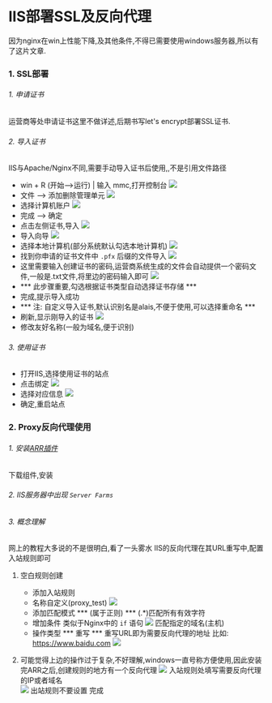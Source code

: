 # IIS部署SSL及反向代理

因为nginx在win上性能下降,及其他条件,不得已需要使用windows服务器,所以有了这片文章.

### 1. SSL部署

###### 1. 申请证书

运营商等处申请证书这里不做详述,后期书写let's encrypt部署SSL证书.
 
###### 2. 导入证书

IIS与Apache/Nginx不同,需要手动导入证书后使用,,不是引用文件路径

- win + R (开始-->运行) | 输入 mmc,打开控制台
![](./imgs/20180210/02.png)
- 文件 --> 添加删除管理单元
![](./imgs/20180210/03.png)
- 选择计算机账户
![](./imgs/20180210/04.png)
- 完成 --> 确定
- 点击左侧证书,导入
![](./imgs/20180210/05.png)
- 导入向导
![](./imgs/20180210/06.png)
- 选择本地计算机(部分系统默认勾选本地计算机)
![](./imgs/20180210/07.png)
- 找到你申请的证书文件中 ``` .pfx ``` 后缀的文件导入
![](./imgs/20180210/08.png)
- 这里需要输入创建证书的密码,运营商系统生成的文件会自动提供一个密码文件,一般是.txt文件,将里边的密码输入即可
![](./imgs/20180210/09.png)
- *** 此步骤重要,勾选根据证书类型自动选择证书存储 ***
- 完成,提示导入成功
- *** 注: 自定义导入证书,默认识别名是alais,不便于使用,可以选择重命名 ***
- 刷新,显示刚导入的证书
![](./imgs/20180210/11.png)
- 修改友好名称(一般为域名,便于识别)



###### 3. 使用证书
- 打开IIS,选择使用证书的站点
- 点击绑定
![](./imgs/20180210/10.png)
- 选择对应信息
![](./imgs/20180210/12.png)
- 确定,重启站点

### 2. Proxy反向代理使用

###### 1. 安装[ARR插件](https://www.iis.net/downloads/microsoft/application-request-routing)

下载组件,安装

###### 2. IIS服务器中出现 ``` Server Farms ```

###### 3. 概念理解

网上的教程大多说的不是很明白,看了一头雾水
IIS的反向代理在其URL重写中,配置入站规则即可

1. 空白规则创建
	- 添加入站规则
	- 名称自定义(proxy_test)
	![](./imgs/20180210/13.png)
	- 添加匹配模式 *** (属于正则) ***
	(.*)匹配所有有效字符
	- 增加条件
	类似于Nginx中的 ``` if ``` 语句 
	![](./imgs/20180210/14.png)
	匹配指定的域名(主机)
	- 操作类型
	*** 重写 ***
	重写URL即为需要反向代理的地址
	比如: https://www.baidu.com
	![](./imgs/20180210/15.png)

2. 可能觉得上边的操作过于复杂,不好理解,windows一直号称方便使用,因此安装完ARR之后,创建规则的地方有一个反向代理
	![](./imgs/20180210/16.png)
入站规则处填写需要反向代理的IP或者域名	
	![](./imgs/20180210/17.png)
出站规则不要设置
完成